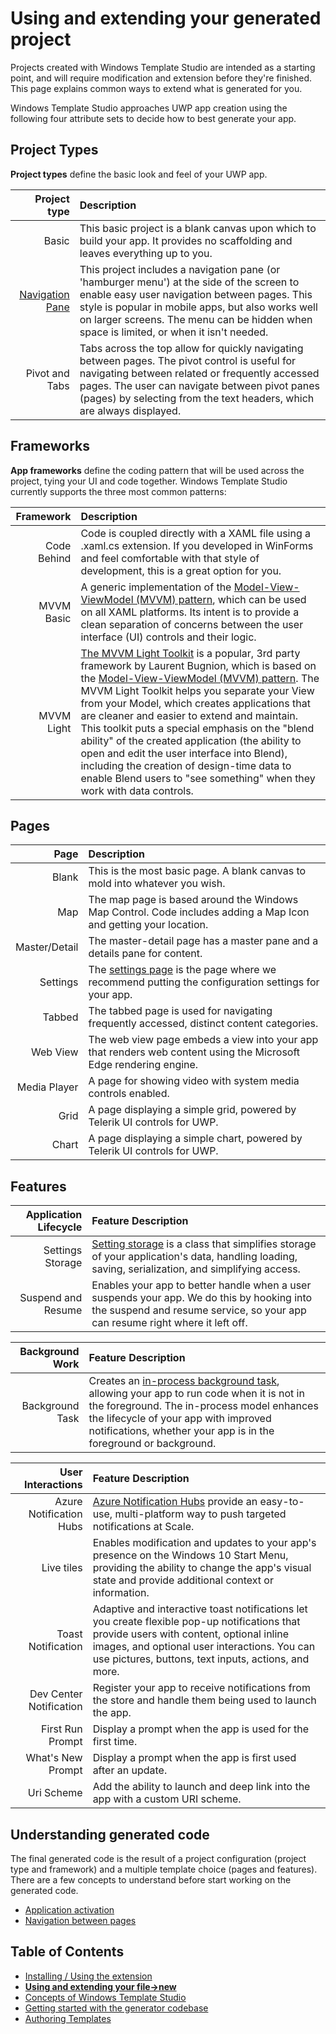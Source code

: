 ﻿# Using and extending your generated project

Projects created with Windows Template Studio are intended as a starting point, and will require modification and extension before they're finished. This page explains common ways to extend what is generated for you.

Windows Template Studio approaches UWP app creation using the following four attribute sets to decide how to best generate your app.

## Project Types
**Project types** define the basic look and feel of your UWP app.

| Project type | Description |
|-------------:|:------------|
| Basic | This basic project is a blank canvas upon which to build your app. It provides no scaffolding and leaves everything up to you. |
| [Navigation Pane](projectTypes/navigationpane.md) | This project includes a navigation pane (or 'hamburger menu') at the side of the screen to enable easy user navigation between pages. This style is popular in mobile apps, but also works well on larger screens. The menu can be hidden when space is limited, or when it isn't needed.|
| Pivot and Tabs | Tabs across the top allow for quickly navigating between pages. The pivot control is useful for navigating between related or frequently accessed pages. The user can navigate between pivot panes (pages) by selecting from the text headers, which are always displayed.|


## Frameworks
**App frameworks** define the coding pattern that will be used across the project, tying your UI and code together. Windows Template Studio currently supports the three most common patterns:

| Framework    | Description |
|-------------:|:------------|
| Code Behind  | Code is coupled directly with a XAML file using a .xaml.cs extension. If you developed in WinForms and feel comfortable with that style of development, this is a great option for you. |
| MVVM Basic   | A generic implementation of the [Model-View-ViewModel (MVVM) pattern](https://en.wikipedia.org/wiki/Model%E2%80%93view%E2%80%93viewmodel), which can be used on all XAML platforms. Its intent is to provide a clean separation of concerns between the user interface (UI) controls and their logic. |
| MVVM Light   | [The MVVM Light Toolkit](http://www.mvvmlight.net/) is a popular, 3rd party framework by Laurent Bugnion, which is based on the [Model-View-ViewModel (MVVM) pattern](https://en.wikipedia.org/wiki/Model%E2%80%93view%E2%80%93viewmodel). The MVVM Light Toolkit helps you separate your View from your Model, which creates applications that are cleaner and easier to extend and maintain. This toolkit puts a special emphasis on the "blend ability" of the created application (the ability to open and edit the user interface into Blend), including the creation of design-time data to enable Blend users to "see something" when they work with data controls. |

## Pages

| Page          | Description |
|--------------:|:------------|
| Blank         | This is the most basic page. A blank canvas to mold into whatever you wish. |
| Map           | The map page is based around the Windows Map Control. Code includes adding a Map Icon and getting your location. |
| Master/Detail | The master-detail page has a master pane and a details pane for content. |
| Settings      | The [settings page](pages/settings.md) is the page where we recommend putting the configuration settings for your app. |
| Tabbed        | The tabbed page is used for navigating frequently accessed, distinct content categories. |
| Web View      | The web view page embeds a view into your app that renders web content using the Microsoft Edge rendering engine. |
| Media Player  | A page for showing video with system media controls enabled. |
| Grid          | A page displaying a simple grid, powered by Telerik UI controls for UWP. |
| Chart         | A page displaying a simple chart, powered by Telerik UI controls for UWP. |


## Features


| Application Lifecycle | Feature Description |
|-------------------:|:------------|
| Settings Storage       | [Setting storage](https://docs.microsoft.com/en-us/uwp/api/windows.storage.applicationdata) is a class that simplifies storage of your application's data, handling loading, saving, serialization, and simplifying access. |
| Suspend and Resume     | Enables your app to better handle when a user suspends your app. We do this by hooking into the suspend and resume service, so your app can resume right where it left off. |

| Background Work    | Feature Description |
|-------------------:|:------------|
| Background Task        | Creates an [in-process background task](https://docs.microsoft.com/en-us/windows/uwp/launch-resume/create-and-register-an-inproc-background-task), allowing your app to run code when it is not in the foreground. The in-process model enhances the lifecycle of your app with improved notifications, whether your app is in the foreground or background. |

| User Interactions  | Feature Description |
|-------------------:|:------------|
| Azure Notification Hubs | [Azure Notification Hubs](https://docs.microsoft.com/en-us/azure/notification-hubs/notification-hubs-push-notification-overview) provide an easy-to-use, multi-platform way to push targeted notifications at Scale. |
| Live tiles              | Enables modification and updates to your app's presence on the Windows 10 Start Menu, providing the ability to change the app's visual state and provide additional context or information. |
| Toast Notification      | Adaptive and interactive toast notifications let you create flexible pop-up notifications that provide users with content, optional inline images, and optional user interactions. You can use pictures, buttons, text inputs, actions, and more. |
| Dev Center Notification | Register your app to receive notifications from the store and handle them being used to launch the app. |
| First Run Prompt        | Display a prompt when the app is used for the first time. |
| What's New Prompt       | Display a prompt when the app is first used after an update. |
| Uri Scheme              | Add the ability to launch and deep link into the app with a custom URI scheme. |

## Understanding generated code
The final generated code is the result of a project configuration (project type and framework) and a multiple template choice (pages and features). There are a few concepts to understand before start working on the generated code.
- [Application activation](activation.md)
- [Navigation between pages](navigation.md)


## Table of Contents

* [Installing / Using the extension](getting-started-extension.md)
* [**Using and extending your file->new**](getting-started-endusers.md)
* [Concepts of Windows Template Studio](readme.md)
* [Getting started with the generator codebase](getting-started-developers.md)
* [Authoring Templates](templates.md)
